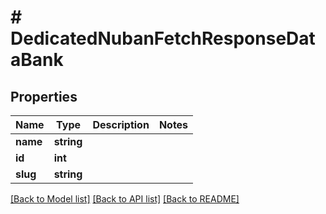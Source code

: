 # # DedicatedNubanFetchResponseDataBank

## Properties

Name | Type | Description | Notes
------------ | ------------- | ------------- | -------------
**name** | **string** |  |
**id** | **int** |  |
**slug** | **string** |  |

[[Back to Model list]](../../README.md#models) [[Back to API list]](../../README.md#endpoints) [[Back to README]](../../README.md)

